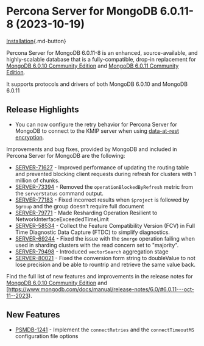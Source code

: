 # Percona Server for MongoDB 6.0.11-8 (2023-10-19)

[Installation](../install/index.md){.md-button}


Percona Server for MongoDB 6.0.11-8 is an enhanced, source-available, and highly-scalable database that is a
fully-compatible, drop-in replacement for [MongoDB 6.0.10 Community Edition](https://www.mongodb.com/docs/manual/release-notes/6.0/#6.0.10---sep-14--2023) and [MongoDB 6.0.11 Community Edition](https://www.mongodb.com/docs/manual/release-notes/6.0/#6.0.11---oct-11--2023).

It supports protocols and drivers of both  MongoDB 6.0.10 and MongoDB 6.0.11


## Release Highlights

* You can now configure the retry behavior for Percona Server for MongoDB to connect to the KMIP server when using [data-at-rest encryption](kmip.md).  

Improvements and bug fixes, provided by MongoDB and included in Percona Server for MongoDB are the following:

* [SERVER-71627](https://jira.mongodb.org/browse/SERVER-71627) - Improved performance of updating the routing table and prevented blocking client requests during refresh for clusters with 1 million of chunks.
* [SERVER-73394](https://jira.mongodb.org/browse/SERVER-73394) - Removed the `operationBlockedByRefresh` metric from the `serverStatus` command output.
* [SERVER-77183](https://jira.mongodb.org/browse/SERVER-77183) - Fixed incorrect results when `$project` is followed by `$group` and the group doesn’t require full document
* [SERVER-79771](https://jira.mongodb.org/browse/SERVER-79771) - Made Resharding Operation Resilient to NetworkInterfaceExceededTimeLimit
* [SERVER-58534](https://jira.mongodb.org/browse/SERVER-58534) - Collect the Feature Compatibility Version (FCV) in Full Time Diagnostic Data Capture (FTDC) to simplify diagnostics.
* [SERVER-69244](https://jira.mongodb.org/browse/SERVER-69244) - Fixed the issue with the `$merge` operation failing when used in sharding clusters with the read concern set to "majority".
* [SERVER-79498](https://jira.mongodb.org/browse/SERVER-79498) - Introduced `vectorSearch` aggregation stage
* [SERVER-80021](https://jira.mongodb.org/browse/SERVER-80021) - Fixed the conversion form string to doubleValue to not lose precision and be able to rountrip and retrieve the same value back.

Find the full list of new features and improvements in the release notes for [MongoDB 6.0.10 Community Edition](https://www.mongodb.com/docs/manual/release-notes/6.0/#6.0.10---sep-14--2023) and [https://www.mongodb.com/docs/manual/release-notes/6.0/#6.0.11---oct-11--2023).

## New Features

* [PSMDB-1241](https://jira.percona.com/browse/PSMDB-1241) - Implement the `connectRetries` and the `connectTimeoutMS` configuration file options



